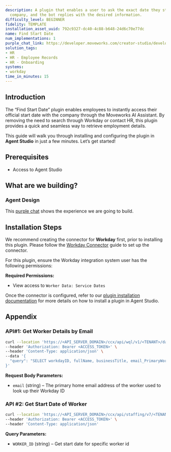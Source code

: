 ```yaml
---
description: A plugin that enables a user to ask the exact date they started at a
  company, and the bot replies with the desired information.
difficulty_level: BEGINNER
fidelity: TEMPLATE
installation_asset_uuid: 792c9327-dc40-4c88-b648-24d6c70e77dc
name: Find Start Date
num_implementations: 1
purple_chat_link: https://developer.moveworks.com/creator-studio/developer-tools/purple-chat/?conversation=%7B%22startTimestamp%22%3A%2211%3A43+AM%22%2C%22messages%22%3A%5B%7B%22parts%22%3A%5B%7B%22richText%22%3A%22Can+you+tell+me+what+date+I+started+at+the+company%3F%22%7D%5D%2C%22role%22%3A%22user%22%7D%2C%7B%22parts%22%3A%5B%7B%22reasoningSteps%22%3A%5B%7B%22richText%22%3A%22%3Cp%3EWorking+on+%3Cstrong%3EDate+started+at+the+company%3C%2Fstrong%3E%3C%2Fp%3E%22%2C%22status%22%3A%22success%22%7D%5D%7D%2C%7B%22richText%22%3A%22Your+start+date+with+the+company+was+%3Cb%3EJuly+15th%2C+2019%3C%2Fb%3E.+Is+there+anything+else+you%27d+like+to+know%3F%22%7D%2C%7B%22citations%22%3A%5B%7B%22citationTitle%22%3A%22John+Smith%22%2C%22connectorName%22%3A%22workday%22%7D%5D%7D%5D%2C%22role%22%3A%22assistant%22%7D%5D%7D
solution_tags:
- HR
- HR - Employee Records
- HR - Onboarding
systems:
- workday
time_in_minutes: 15
---
```


## Introduction

The “Find Start Date” plugin enables employees to instantly access their official start date with the company through the Moveworks AI Assistant. By removing the need to search through Workday or contact HR, this plugin provides a quick and seamless way to retrieve employment details.

This guide will walk you through installing and configuring the plugin in **Agent Studio** in just a few minutes. Let’s get started!

## **Prerequisites**

- Access to Agent Studio

## **What are we building?**

### Agent Design

This [purple chat](https://developer.moveworks.com/creator-studio/developer-tools/purple-chat?conversation=%7B%22startTimestamp%22%3A%2211%3A43+AM%22%2C%22messages%22%3A%5B%7B%22role%22%3A%22user%22%2C%22parts%22%3A%5B%7B%22richText%22%3A%22Can+you+tell+me+what+date+I+started+at+the+company%3F%22%7D%5D%7D%2C%7B%22role%22%3A%22assistant%22%2C%22parts%22%3A%5B%7B%22reasoningSteps%22%3A%5B%7B%22status%22%3A%22success%22%2C%22richText%22%3A%22%3Cp%3E%E2%9C%85+Working+on+%3Cb%3EDate+Started+At+The+Company%3C%2Fb%3E%3Cbr%3E%E2%8F%B3+Calling+Plugin+%3Cb%3EFind+Start+Date%3C%2Fb%3E%3C%2Fp%3E%22%7D%5D%7D%2C%7B%22richText%22%3A%22Your+start+date+with+the+company+was+%3Cb%3EJuly+15th%2C+2019%3C%2Fb%3E.+%F0%9F%91%8D+Is+there+anything+else+you%27d+like+to+know%3F%22%7D%5D%7D%5D%7D) shows the experience we are going to build.

## **Installation Steps**

We recommend creating the connector for **Workday** first, prior to installing this plugin. Please follow the [Workday Connector](https://developer.moveworks.com/marketplace/package/?id=workday&hist=home%2Cbrws#how-to-implement) guide to set up the connector.

For this plugin, ensure the Workday integration system user has the following permissions:

**Required Permissions:**

- View access to `Worker Data: Service Dates`

Once the connector is configured, refer to our [plugin installation documentation](https://help.moveworks.com/docs/ai-agent-marketplace-installation) for more details on how to install a plugin in Agent Studio.

## **Appendix**

### **API#1: Get Worker Details by Email**

```bash
curl --location 'https://<API_SERVER_DOMAIN>/ccx/api/wql/v1/<TENANT>/data' \
--header 'Authorization: Bearer <ACCESS_TOKEN>' \
--header 'Content-Type: application/json' \
--data '{
  "query": "SELECT workdayID, fullName, businessTitle, email_PrimaryWorkOrPrimaryHome as email, employeeID FROM allWorkers WHERE email_PrimaryWorkOrPrimaryHome = %27{{email}}%27"
}'
```

**Request Body Parameters:**

- `email` (string) – The primary home email address of the worker used to look up their Workday ID

### **API #2: Get Start Date of Worker**

```bash
curl --location 'https://<API_SERVER_DOMAIN>/ccx/api/staffing/v7/<TENANT>/workers/{WORKER_ID}/serviceDates' \
--header 'Authorization: Bearer <ACCESS_TOKEN>' \
--header 'Content-Type: application/json'
```

**Query Parameters:**

- `WORKER_ID` (string) – Get start date for specific worker id
